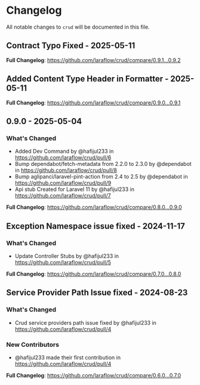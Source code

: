 # Changelog

All notable changes to `crud` will be documented in this file.

## Contract Typo Fixed - 2025-05-11

**Full Changelog**: https://github.com/laraflow/crud/compare/0.9.1...0.9.2

## Added Content Type Header in Formatter - 2025-05-11

**Full Changelog**: https://github.com/laraflow/crud/compare/0.9.0...0.9.1

## 0.9.0 - 2025-05-04

### What's Changed

* Added  Dev Command by @hafijul233 in https://github.com/laraflow/crud/pull/6
* Bump dependabot/fetch-metadata from 2.2.0 to 2.3.0 by @dependabot in https://github.com/laraflow/crud/pull/8
* Bump aglipanci/laravel-pint-action from 2.4 to 2.5 by @dependabot in https://github.com/laraflow/crud/pull/9
* Api stub Created for Laravel 11 by @hafijul233 in https://github.com/laraflow/crud/pull/7

**Full Changelog**: https://github.com/laraflow/crud/compare/0.8.0...0.9.0

## Exception Namespace issue fixed - 2024-11-17

### What's Changed

* Update Controller Stubs by @hafijul233 in https://github.com/laraflow/crud/pull/5

**Full Changelog**: https://github.com/laraflow/crud/compare/0.7.0...0.8.0

## Service Provider Path Issue fixed - 2024-08-23

### What's Changed

* Crud service providers path issue fixed by @hafijul233 in https://github.com/laraflow/crud/pull/4

### New Contributors

* @hafijul233 made their first contribution in https://github.com/laraflow/crud/pull/4

**Full Changelog**: https://github.com/laraflow/crud/compare/0.6.0...0.7.0
